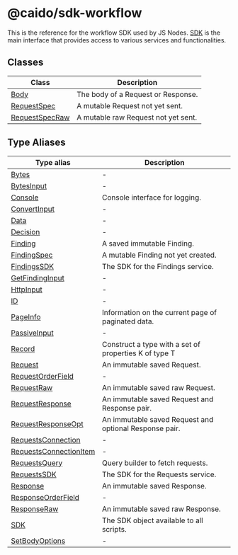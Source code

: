 # @caido/sdk-workflow

This is the reference for the workflow SDK used by JS Nodes.
[SDK](type-aliases/SDK.md) is the main interface that provides access to various services and functionalities.

## Classes

| Class | Description |
| ------ | ------ |
| [Body](classes/Body.md) | The body of a Request or Response. |
| [RequestSpec](classes/RequestSpec.md) | A mutable Request not yet sent. |
| [RequestSpecRaw](classes/RequestSpecRaw.md) | A mutable raw Request not yet sent. |

## Type Aliases

| Type alias | Description |
| ------ | ------ |
| [Bytes](type-aliases/Bytes.md) | - |
| [BytesInput](type-aliases/BytesInput.md) | - |
| [Console](type-aliases/Console.md) | Console interface for logging. |
| [ConvertInput](type-aliases/ConvertInput.md) | - |
| [Data](type-aliases/Data.md) | - |
| [Decision](type-aliases/Decision.md) | - |
| [Finding](type-aliases/Finding.md) | A saved immutable Finding. |
| [FindingSpec](type-aliases/FindingSpec.md) | A mutable Finding not yet created. |
| [FindingsSDK](type-aliases/FindingsSDK.md) | The SDK for the Findings service. |
| [GetFindingInput](type-aliases/GetFindingInput.md) | - |
| [HttpInput](type-aliases/HttpInput.md) | - |
| [ID](type-aliases/ID.md) | - |
| [PageInfo](type-aliases/PageInfo.md) | Information on the current page of paginated data. |
| [PassiveInput](type-aliases/PassiveInput.md) | - |
| [Record](type-aliases/Record.md) | Construct a type with a set of properties K of type T |
| [Request](type-aliases/Request.md) | An immutable saved Request. |
| [RequestOrderField](type-aliases/RequestOrderField.md) | - |
| [RequestRaw](type-aliases/RequestRaw.md) | An immutable saved raw Request. |
| [RequestResponse](type-aliases/RequestResponse.md) | An immutable saved Request and Response pair. |
| [RequestResponseOpt](type-aliases/RequestResponseOpt.md) | An immutable saved Request and optional Response pair. |
| [RequestsConnection](type-aliases/RequestsConnection.md) | - |
| [RequestsConnectionItem](type-aliases/RequestsConnectionItem.md) | - |
| [RequestsQuery](type-aliases/RequestsQuery.md) | Query builder to fetch requests. |
| [RequestsSDK](type-aliases/RequestsSDK.md) | The SDK for the Requests service. |
| [Response](type-aliases/Response.md) | An immutable saved Response. |
| [ResponseOrderField](type-aliases/ResponseOrderField.md) | - |
| [ResponseRaw](type-aliases/ResponseRaw.md) | An immutable saved raw Response. |
| [SDK](type-aliases/SDK.md) | The SDK object available to all scripts. |
| [SetBodyOptions](type-aliases/SetBodyOptions.md) | - |
